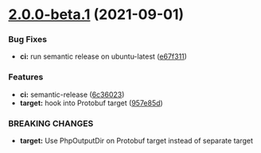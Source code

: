 # [2.0.0-beta.1](https://github.com/sitkoru/Sitko.Grpc.Tools.Php/compare/1.37.1...2.0.0-beta.1) (2021-09-01)


### Bug Fixes

* **ci:** run semantic release on ubuntu-latest ([e67f311](https://github.com/sitkoru/Sitko.Grpc.Tools.Php/commit/e67f3110d07b9c435452e7dfb0743d8ad3cc7e3c))


### Features

* **ci:** semantic-release ([6c36023](https://github.com/sitkoru/Sitko.Grpc.Tools.Php/commit/6c36023c5b21f8170e0f69f8fb52e928253219d0))
* **target:** hook into Protobuf target ([957e85d](https://github.com/sitkoru/Sitko.Grpc.Tools.Php/commit/957e85d38581429c26118bd53baa83524e4e2407))


### BREAKING CHANGES

* **target:** Use PhpOutputDir on Protobuf target instead of separate target
